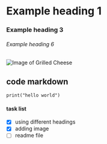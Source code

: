 # Example heading 1
### Example heading 3
###### Example heading 6

![Image of Grilled Cheese](https://hips.hearstapps.com/hmg-prod.s3.amazonaws.com/images/grilled-cheese-horizontal-jpg-1522182678.jpg?crop=0.668xw:1.00xh;0.206xw,0&resize=640:*)

## code markdown
```
print("hello world")
```
#### task list
- [x] using different headings
- [x] adding image
- [ ] readme file 
